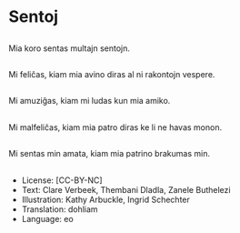 # Sentoj

##
Mia koro sentas multajn sentojn.

##
Mi feliĉas, kiam mia avino diras al ni rakontojn vespere.

##
Mi amuziĝas, kiam mi ludas kun mia amiko.

##
Mi malfeliĉas, kiam mia patro diras ke li ne havas monon.

##
Mi sentas min amata, kiam mia patrino brakumas min.

##
* License: [CC-BY-NC]
* Text: Clare Verbeek, Thembani Dladla, Zanele Buthelezi
* Illustration: Kathy Arbuckle, Ingrid Schechter
* Translation: dohliam
* Language: eo
